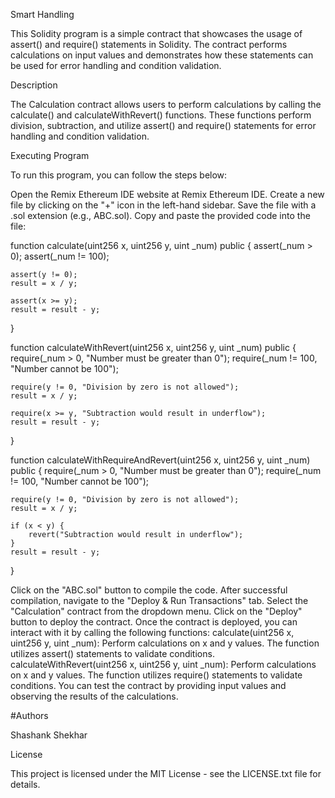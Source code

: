 Smart Handling

This Solidity program is a simple contract that showcases the usage of assert() and require() statements in Solidity. The contract performs calculations on input values and demonstrates how these statements can be used for error handling and condition validation.

Description

The Calculation contract allows users to perform calculations by calling the calculate() and calculateWithRevert() functions. These functions perform division, subtraction, and utilize assert() and require() statements for error handling and condition validation.



Executing Program

To run this program, you can follow the steps below:

Open the Remix Ethereum IDE website at Remix Ethereum IDE.
Create a new file by clicking on the "+" icon in the left-hand sidebar. Save the file with a .sol extension (e.g., ABC.sol).
Copy and paste the provided code into the file:

function calculate(uint256 x, uint256 y, uint _num) public {
    assert(_num > 0);
    assert(_num != 100);

    assert(y != 0);
    result = x / y;

    assert(x >= y);
    result = result - y;
}

function calculateWithRevert(uint256 x, uint256 y, uint _num) public {
    require(_num > 0, "Number must be greater than 0");
    require(_num != 100, "Number cannot be 100");

    require(y != 0, "Division by zero is not allowed");
    result = x / y;
    
    require(x >= y, "Subtraction would result in underflow");
    result = result - y;
}

function calculateWithRequireAndRevert(uint256 x, uint256 y, uint _num) public {
    require(_num > 0, "Number must be greater than 0");
    require(_num != 100, "Number cannot be 100");

    require(y != 0, "Division by zero is not allowed");
    result = x / y;
    
    if (x < y) {
        revert("Subtraction would result in underflow");
    }
    result = result - y;
}


Click on the "ABC.sol" button to compile the code.
After successful compilation, navigate to the "Deploy & Run Transactions" tab.
Select the "Calculation" contract from the dropdown menu.
Click on the "Deploy" button to deploy the contract.
Once the contract is deployed, you can interact with it by calling the following functions:
calculate(uint256 x, uint256 y, uint _num): Perform calculations on x and y values. The function utilizes assert() statements to validate conditions.
calculateWithRevert(uint256 x, uint256 y, uint _num): Perform calculations on x and y values. The function utilizes require() statements to validate conditions.
You can test the contract by providing input values and observing the results of the calculations. 


#Authors

Shashank Shekhar

License

This project is licensed under the MIT License - see the LICENSE.txt file for details.
